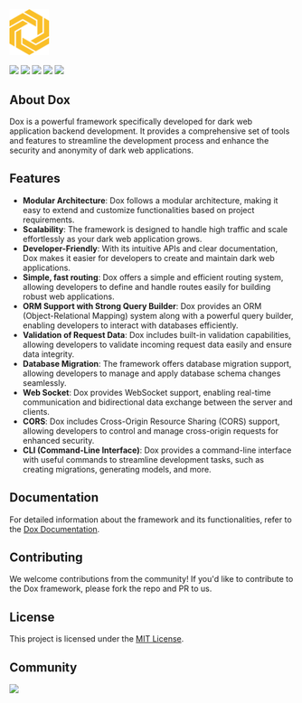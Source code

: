 <img style='margin-bottom: 15px' src="https://raw.githubusercontent.com/dartondox/assets/main/dox-logo.png" width="70" />
<br>
<div style="display:inliine-block">
<img src="https://img.shields.io/badge/Dart-0175C2?style=for-the-badge&logo=dart&logoColor=white" height="20"/> <img src="https://github.com/dartondox/dox-core/actions/workflows/test.yaml/badge.svg?branch=v1.x" height="20"/> <img src="https://img.shields.io/github/stars/dartondox/dox-core.svg" height="20"/> <img src="https://img.shields.io/github/forks/dartondox/dox-core.svg" height="20"/> <img src="https://img.shields.io/github/license/dartondox/dox-core.svg" height="20"/>
</div>

## About Dox

Dox is a powerful framework specifically developed for dark web application backend development. It provides a comprehensive set of tools and features to streamline the development process and enhance the security and anonymity of dark web applications.

## Features


- **Modular Architecture**: Dox follows a modular architecture, making it easy to extend and customize functionalities based on project requirements.
- **Scalability**: The framework is designed to handle high traffic and scale effortlessly as your dark web application grows.
- **Developer-Friendly**: With its intuitive APIs and clear documentation, Dox makes it easier for developers to create and maintain dark web applications.
- **Simple, fast routing**: Dox offers a simple and efficient routing system, allowing developers to define and handle routes easily for building robust web applications. 
- **ORM Support with Strong Query Builder**: Dox provides an ORM (Object-Relational Mapping) system along with a powerful query builder, enabling developers to interact with databases efficiently.
- **Validation of Request Data**: Dox includes built-in validation capabilities, allowing developers to validate incoming request data easily and ensure data integrity.
- **Database Migration**: The framework offers database migration support, allowing developers to manage and apply database schema changes seamlessly.
- **Web Socket**: Dox provides WebSocket support, enabling real-time communication and bidirectional data exchange between the server and clients.
- **CORS**: Dox includes Cross-Origin Resource Sharing (CORS) support, allowing developers to control and manage cross-origin requests for enhanced security.
- **CLI (Command-Line Interface)**: Dox provides a command-line interface with useful commands to streamline development tasks, such as creating migrations, generating models, and more.

## Documentation

For detailed information about the framework and its functionalities, refer to the [Dox Documentation](https://dartondox.dev).

## Contributing

We welcome contributions from the community! If you'd like to contribute to the Dox framework, please fork the repo and PR to us.

## License

This project is licensed under the [MIT License](LICENSE).

## Community

<img src="https://img.shields.io/badge/Discord-7289DA?style=for-the-badge&logo=discord&logoColor=white">
